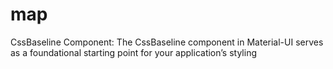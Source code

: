 # map

CssBaseline Component: The CssBaseline component in Material-UI serves as a foundational starting point for your application’s styling
